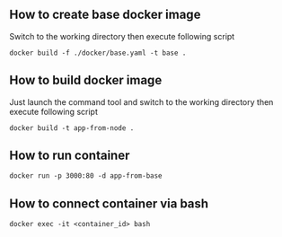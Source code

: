 ## How to create base docker image

Switch to the working directory then execute following script

`docker build -f ./docker/base.yaml -t base .`

## How to build docker image

Just launch the command tool and switch to the working directory then execute following script

`docker build -t app-from-node .`

## How to run container

`docker run -p 3000:80 -d app-from-base`

## How to connect container via bash

`docker exec -it <container_id> bash`

<!-- docker build -t app-from-base . -->
